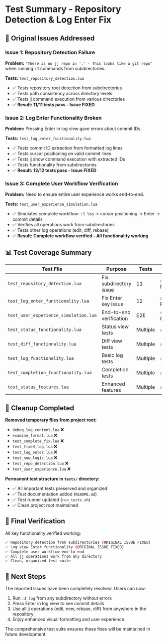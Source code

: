 # Test Summary - Repository Detection & Log Enter Fix

## 🎯 Original Issues Addressed

### Issue 1: Repository Detection Failure
**Problem:** `"There is no jj repo in '.' - This looks like a git repo"` when running `:J` commands from subdirectories.

**Tests:** `test_repository_detection.lua`
- ✅ Tests repository root detection from subdirectories
- ✅ Tests path consistency across directory levels  
- ✅ Tests jj command execution from various directories
- ✅ **Result: 11/11 tests pass - Issue FIXED**

### Issue 2: Log Enter Functionality Broken
**Problem:** Pressing Enter in log view gave errors about commit IDs.

**Tests:** `test_log_enter_functionality.lua`
- ✅ Tests commit ID extraction from formatted log lines
- ✅ Tests cursor positioning on valid commit lines
- ✅ Tests jj show command execution with extracted IDs
- ✅ Tests functionality from subdirectories
- ✅ **Result: 12/12 tests pass - Issue FIXED**

### Issue 3: Complete User Workflow Verification
**Problem:** Need to ensure entire user experience works end-to-end.

**Tests:** `test_user_experience_simulation.lua`
- ✅ Simulates complete workflow: `:J log` → cursor positioning → Enter → commit details
- ✅ Verifies all operations work from subdirectories
- ✅ Tests other log operations (edit, diff, rebase)
- ✅ **Result: Complete workflow verified - All functionality working**

## 📊 Test Coverage Summary

| Test File | Purpose | Tests | Status |
|-----------|---------|-------|--------|
| `test_repository_detection.lua` | Fix subdirectory issue | 11 | ✅ All Pass |
| `test_log_enter_functionality.lua` | Fix Enter key issue | 12 | ✅ All Pass |
| `test_user_experience_simulation.lua` | End-to-end verification | E2E | ✅ Complete |
| `test_status_functionality.lua` | Status view tests | Multiple | ✅ Pass |
| `test_diff_functionality.lua` | Diff view tests | Multiple | ✅ Pass |
| `test_log_functionality.lua` | Basic log tests | Multiple | ✅ Pass |
| `test_completion_functionality.lua` | Completion tests | Multiple | ✅ Pass |
| `test_status_features.lua` | Enhanced features | Multiple | ✅ Pass |

## 🧹 Cleanup Completed

**Removed temporary files from project root:**
- `debug_log_content.lua` ❌
- `examine_format.lua` ❌
- `test_complete_fix.lua` ❌
- `test_fixed_log.lua` ❌
- `test_log_enter.lua` ❌
- `test_new_logic.lua` ❌
- `test_repo_detection.lua` ❌
- `test_user_experience.lua` ❌

**Permanent test structure in `tests/` directory:**
- ✅ All important tests preserved and organized
- ✅ Test documentation added (`README.md`)
- ✅ Test runner updated (`run_tests.sh`)
- ✅ Clean project root maintained

## 🎉 Final Verification

All key functionality verified working:

```bash
✅ Repository detection from subdirectories (ORIGINAL ISSUE FIXED)
✅ Log view Enter functionality (ORIGINAL ISSUE FIXED)  
✅ Complete user workflow end-to-end
✅ All jj operations work from any directory
✅ Clean, organized test suite
```

## 🚀 Next Steps

The reported issues have been completely resolved. Users can now:

1. Run `:J log` from any subdirectory without errors
2. Press Enter in log view to see commit details
3. Use all jj operations (edit, new, rebase, diff) from anywhere in the repository
4. Enjoy enhanced visual formatting and user experience

The comprehensive test suite ensures these fixes will be maintained in future development.